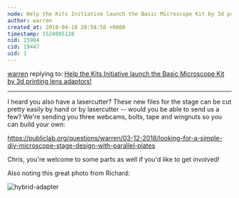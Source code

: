 ```yaml
---
node: Help the Kits Initiative launch the Basic Microscope Kit by 3d printing lens adaptors!
author: warren
created_at: 2018-04-18 20:58:58 +0000
timestamp: 1524085138
nid: 15904
cid: 19447
uid: 1
---
```




[warren](../profile/warren) replying to: [Help the Kits Initiative launch the Basic Microscope Kit by 3d printing lens adaptors!](../notes/bronwen/03-09-2018/help-the-kits-initiative-launch-the-basic-microscope-kit-by-3d-printing-lens-adaptors)

----
I heard you also have a lasercutter? These new files for the stage can be cut pretty easily by hand or by lasercutter -- would you be able to send us a few? We're sending you three webcams, bolts, tape and wingnuts so you can build your own: 

https://publiclab.org/questions/warren/03-12-2018/looking-for-a-simple-diy-microscope-stage-design-with-parallel-plates

Chris, you're welcome to some parts as well if you'd like to get involved!

Also noting this great photo from Richard: 

![hybrid-adapter](https://user-images.githubusercontent.com/5029703/38886689-98c4682c-426e-11e8-869b-944007ad8616.png)